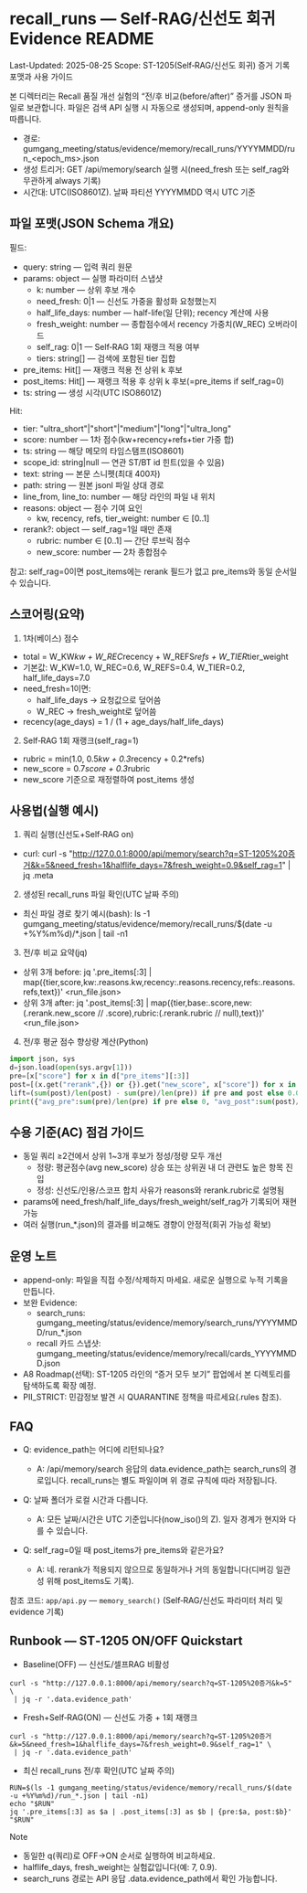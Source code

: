 # recall_runs — Self‑RAG/신선도 회귀 Evidence README
Last-Updated: 2025-08-25
Scope: ST-1205(Self‑RAG/신선도 회귀) 증거 기록 포맷과 사용 가이드

본 디렉터리는 Recall 품질 개선 실험의 “전/후 비교(before/after)” 증거를 JSON 파일로 보관합니다. 파일은 검색 API 실행 시 자동으로 생성되며, append-only 원칙을 따릅니다.

- 경로: gumgang_meeting/status/evidence/memory/recall_runs/YYYYMMDD/run_<epoch_ms>.json
- 생성 트리거: GET /api/memory/search 실행 시(need_fresh 또는 self_rag와 무관하게 always 기록)
- 시간대: UTC(ISO8601Z). 날짜 파티션 YYYYMMDD 역시 UTC 기준

## 파일 포맷(JSON Schema 개요)

필드:
- query: string — 입력 쿼리 원문
- params: object — 실행 파라미터 스냅샷
  - k: number — 상위 후보 개수
  - need_fresh: 0|1 — 신선도 가중을 활성화 요청했는지
  - half_life_days: number — half-life(일 단위); recency 계산에 사용
  - fresh_weight: number — 종합점수에서 recency 가중치(W_REC) 오버라이드
  - self_rag: 0|1 — Self‑RAG 1회 재랭크 적용 여부
  - tiers: string[] — 검색에 포함된 tier 집합
- pre_items: Hit[] — 재랭크 적용 전 상위 k 후보
- post_items: Hit[] — 재랭크 적용 후 상위 k 후보(=pre_items if self_rag=0)
- ts: string — 생성 시각(UTC ISO8601Z)

Hit:
- tier: "ultra_short"|"short"|"medium"|"long"|"ultra_long"
- score: number — 1차 점수(kw+recency+refs+tier 가중 합)
- ts: string — 해당 메모의 타임스탬프(ISO8601)
- scope_id: string|null — 연관 ST/BT id 힌트(있을 수 있음)
- text: string — 본문 스니펫(최대 400자)
- path: string — 원본 jsonl 파일 상대 경로
- line_from, line_to: number — 해당 라인의 파일 내 위치
- reasons: object — 점수 기여 요인
  - kw, recency, refs, tier_weight: number ∈ [0..1]
- rerank?: object — self_rag=1일 때만 존재
  - rubric: number ∈ [0..1] — 간단 루브릭 점수
  - new_score: number — 2차 종합점수

참고: self_rag=0이면 post_items에는 rerank 필드가 없고 pre_items와 동일 순서일 수 있습니다.

## 스코어링(요약)

1) 1차(베이스) 점수
- total = W_KW*kw + W_REC*recency + W_REFS*refs + W_TIER*tier_weight
- 기본값: W_KW=1.0, W_REC=0.6, W_REFS=0.4, W_TIER=0.2, half_life_days=7.0
- need_fresh=1이면:
  - half_life_days → 요청값으로 덮어씀
  - W_REC → fresh_weight로 덮어씀
- recency(age_days) = 1 / (1 + age_days/half_life_days)

2) Self‑RAG 1회 재랭크(self_rag=1)
- rubric = min(1.0, 0.5*kw + 0.3*recency + 0.2*refs)
- new_score = 0.7*score + 0.3*rubric
- new_score 기준으로 재정렬하여 post_items 생성

## 사용법(실행 예시)

1) 쿼리 실행(신선도+Self‑RAG on)
- curl:
  curl -s "http://127.0.0.1:8000/api/memory/search?q=ST-1205%20증거&k=5&need_fresh=1&halflife_days=7&fresh_weight=0.9&self_rag=1" | jq .meta

2) 생성된 recall_runs 파일 확인(UTC 날짜 주의)
- 최신 파일 경로 찾기 예시(bash):
  ls -1 gumgang_meeting/status/evidence/memory/recall_runs/$(date -u +%Y%m%d)/*.json | tail -n1

3) 전/후 비교 요약(jq)
- 상위 3개 before:
  jq '.pre_items[:3] | map({tier,score,kw:.reasons.kw,recency:.reasons.recency,refs:.reasons.refs,text})' <run_file.json>
- 상위 3개 after:
  jq '.post_items[:3] | map({tier,base:.score,new:(.rerank.new_score // .score),rubric:(.rerank.rubric // null),text})' <run_file.json>

4) 전/후 평균 점수 향상량 계산(Python)
```python
import json, sys
d=json.load(open(sys.argv[1]))
pre=[x["score"] for x in d["pre_items"][:3]]
post=[(x.get("rerank",{}) or {}).get("new_score", x["score"]) for x in d["post_items"][:3]]
lift=(sum(post)/len(post) - sum(pre)/len(pre)) if pre and post else 0.0
print({"avg_pre":sum(pre)/len(pre) if pre else 0, "avg_post":sum(post)/len(post) if post else 0, "lift":lift})
```

## 수용 기준(AC) 점검 가이드

- 동일 쿼리 ≥2건에서 상위 1~3개 후보가 정성/정량 모두 개선
  - 정량: 평균점수(avg new_score) 상승 또는 상위권 내 더 관련도 높은 항목 진입
  - 정성: 신선도/인용/스코프 합치 사유가 reasons와 rerank.rubric로 설명됨
- params에 need_fresh/half_life_days/fresh_weight/self_rag가 기록되어 재현 가능
- 여러 실행(run_*.json)의 결과를 비교해도 경향이 안정적(회귀 가능성 확보)

## 운영 노트

- append-only: 파일을 직접 수정/삭제하지 마세요. 새로운 실행으로 누적 기록을 만듭니다.
- 보완 Evidence:
  - search_runs: gumgang_meeting/status/evidence/memory/search_runs/YYYYMMDD/run_*.json
  - recall 카드 스냅샷: gumgang_meeting/status/evidence/memory/recall/cards_YYYYMMDD.json
- A8 Roadmap(선택): ST-1205 라인의 “증거 모두 보기” 팝업에서 본 디렉토리를 탐색하도록 확장 예정.
- PII_STRICT: 민감정보 발견 시 QUARANTINE 정책을 따르세요(.rules 참조).

## FAQ

- Q: evidence_path는 어디에 리턴되나요?
  - A: /api/memory/search 응답의 data.evidence_path는 search_runs의 경로입니다. recall_runs는 별도 파일이며 위 경로 규칙에 따라 저장됩니다.

- Q: 날짜 폴더가 로컬 시간과 다릅니다.
  - A: 모든 날짜/시간은 UTC 기준입니다(now_iso()의 Z). 일자 경계가 현지와 다를 수 있습니다.

- Q: self_rag=0일 때 post_items가 pre_items와 같은가요?
  - A: 네. rerank가 적용되지 않으므로 동일하거나 거의 동일합니다(디버깅 일관성 위해 post_items도 기록).

참조 코드: `app/api.py` — `memory_search()` (Self‑RAG/신선도 파라미터 처리 및 evidence 기록)

## Runbook — ST‑1205 ON/OFF Quickstart

- Baseline(OFF) — 신선도/셀프RAG 비활성
```
curl -s "http://127.0.0.1:8000/api/memory/search?q=ST-1205%20증거&k=5" \
 | jq -r '.data.evidence_path'
```

- Fresh+Self‑RAG(ON) — 신선도 가중 + 1회 재랭크
```
curl -s "http://127.0.0.1:8000/api/memory/search?q=ST-1205%20증거&k=5&need_fresh=1&halflife_days=7&fresh_weight=0.9&self_rag=1" \
 | jq -r '.data.evidence_path'
```

- 최신 recall_runs 전/후 확인(UTC 날짜 주의)
```
RUN=$(ls -1 gumgang_meeting/status/evidence/memory/recall_runs/$(date -u +%Y%m%d)/run_*.json | tail -n1)
echo "$RUN"
jq '.pre_items[:3] as $a | .post_items[:3] as $b | {pre:$a, post:$b}' "$RUN"
```

Note
- 동일한 q(쿼리)로 OFF→ON 순서로 실행하여 비교하세요.
- halflife_days, fresh_weight는 실험값입니다(예: 7, 0.9).
- search_runs 경로는 API 응답 .data.evidence_path에서 확인 가능합니다.
